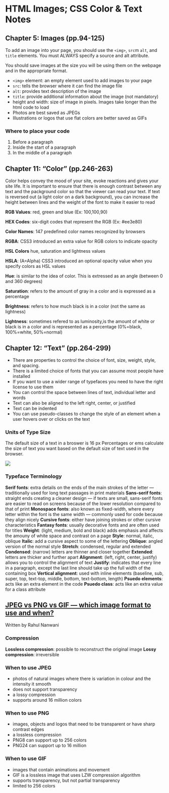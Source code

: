 # HTML Images; CSS Color & Text Notes

## Chapter 5: Images (pp.94-125)

To add an image into your page, you should use the `<img>`, `src`m `alt`, and `title` elements. You must ALWAYS specify a source and alt attribute.

You should save images at the size you will be using them on the webpage and in the appropriate format.

* `<img>` element: an empty element used to add images to your page
* `src`: tells the browser where it can find the image file
* `alt`: provides text description of the image
* `title`: provide additional information about the image (not mandatory)
* height and width: size of image in pixels. Images take longer than the html code to load
* Photos are best saved as JPEGs
* Illustrations or logos that use flat colors are better saved as GIFs

### Where to place your code

1. Before a paragraph
2. Inside the start of a paragraph
3. In the middle of a paragraph

## Chapter 11: “Color” (pp.246-263)

Color helps convey the mood of your site, evoke reactions and gives your site life. It is important to ensure that there is enough contrast between any text and the packground color so that the viewer can read your text. If text is reversed out (a light color on a dark background), you can increase the height between lines and the weight of the font to make it easier to read

**RGB Values**: red, green and blue (Ex: 100,100,90)

**HEX Codes**: six-digit codes that represent the RGB (Ex: #ee3e80)

**Color Names**: 147 predefined color names recognized by browsers

**RGBA**: CSS3 introduced an extra value for RGB colors to indicate opacity

**HSL Colors** hue, saturation and lightness values

**HSLA**: (A=Alpha) CSS3 introduced an optional opacity value when you specify colors as HSL values

**Hue**: is similar to the idea of color. This is extressed as an angle (between 0 and 360 degrees)

**Saturation**: refers to the amount of gray in a color and is expressed as a percentage

**Brightness**: refers to how much black is in a color (not the same as lightness)

**Lightness**: sometimes refered to as luminosity,is the amount of white or black is in a color and is represented as a percentage (0%=black, 100%=white, 50%=normal)

## Chapter 12: “Text” (pp.264-299)

* There are properties to control the choice of font, size, weight, style, and spacing.
* There is a limited choice of fonts that you can assume most people have installed
* If you want to use a wider range of typefaces you need to have the right license to use them
* You can control the space between lines of text, individual letter and words
* Text can also be aligned to the left right, center, or justified
* Text can be indented
* You can use pseudo-classes to change the style of an element when a user hovers over or clicks on the text

### Units of Type Size

The default size of a text in a broswer is 16 px
Percentages or ems calculate the size of text you want based on the default size of text used in the browser.

<img src="saraperry/reading-notes/units.png">

### Typeface Terminology

**Serif fonts**: extra details on the ends of the main strokes of the letter — traditionally used for long text passages in print materials
**Sans-serif fonts**: straight ends creating a cleaner design — if texts are small, sans-serif fonts are easier to read on screens because of the lower resolution compared to that of print 
**Monospace fonts**: also known as fixed-width, where every letter within the font is the same width — commonly used for code because they align nicely
**Cursive fonts**: either have joining strokes or other cursive characteristics
**Fantasy fonts**: usually decorative fonts and are often used for titles
**Weight**: (light, medium, bold and black) adds emphasis and affects the amouny of white space and contrast on a page
**Style**: normal, italic, oblique
**Italic**: add a cursive aspect to some of the lettering
**Oblique**: angled version of the normal style
**Stretch**: condensed, regular and extended
**Condensed**: (narrow) letters are thinner and closer together
**Extended**: letters are thicker and further apart
**Alignment**: (left, right, center, justify) allows you to control the alignment of text
**Justify**: indicates that every line in a paragraph, except the last line should take up the full width of the containing box
**Vertical alignment**: used with inline elements (baseline, sub, super, top, text-top, middle, bottom, text-bottom, length)
**Psuedo elements**: acts like an extra element in the code
**Psuedo class**: acts like an extra value for a class attribute

## [JPEG vs PNG vs GIF — which image format to use and when?](https://blog.imagekit.io/jpeg-vs-png-vs-gif-which-image-format-to-use-and-when-c8913ae3e01d) 
Written by Rahul Nanwani

### Compression

**Lossless compression**: possible to reconstruct the original image
**Lossy compression**: irreversible

### When to use JPEG

* photos of natural images where there is variation in colour and the intensity it smooth
* does not support transparency
* a lossy compression
* supports around 16 million colors

### When to use PNG

* images, objects and logos that need to be transparent or have sharp contrast edges
* a lossless compression
* PNG8 can support up to 256 colors
* PNG24 can support up to 16 million

### When to use GIF

* images that contain animations and movement
* GIF is a lossless image that uses LZW compression algorithm
* supports transparency, but not partial transparency
* limited to 256 colors